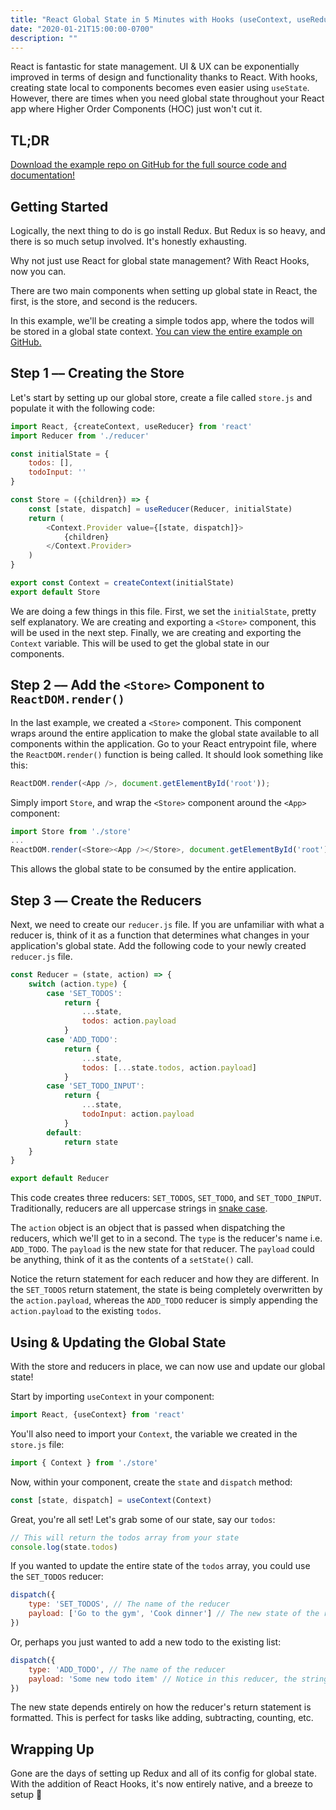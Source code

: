 ```yaml
---
title: "React Global State in 5 Minutes with Hooks (useContext, useReducer)"
date: "2020-01-21T15:00:00-0700"
description: ""
---
```


React is fantastic for state management. UI & UX can be exponentially improved in terms of design and functionality thanks to React. With hooks, creating state local to components becomes even easier using `useState`. However, there are times when you need global state throughout your React app where Higher Order Components (HOC) just won't cut it.

## TL;DR

[Download the example repo on GitHub for the full source code and documentation!](https://github.com/blakewilson/react-global-state)

## Getting Started

Logically, the next thing to do is go install Redux. But Redux is so heavy, and there is so much setup involved. It's honestly exhausting.

Why not just use React for global state management? With React Hooks, now you can.

There are two main components when setting up global state in React, the first, is the store, and second is the reducers.

In this example, we'll be creating a simple todos app, where the todos will be stored in a global state context. [You can view the entire example on GitHub.](https://github.com/blakewilson/react-global-state)

## Step 1 –– Creating the Store

Let's start by setting up our global store, create a file called `store.js` and populate it with the following code:

```js
import React, {createContext, useReducer} from 'react'
import Reducer from './reducer'

const initialState = {
    todos: [],
    todoInput: ''
}

const Store = ({children}) => {
    const [state, dispatch] = useReducer(Reducer, initialState)
    return (
        <Context.Provider value={[state, dispatch]}>
            {children}
        </Context.Provider>
    )
}

export const Context = createContext(initialState)
export default Store
```

We are doing a few things in this file. First, we set the `initialState`, pretty self explanatory. We are creating and exporting a `<Store>` component, this will be used in the next step. Finally, we are creating and exporting the `Context` variable. This will be used to get the global state in our components.

## Step 2 –– Add the `<Store>` Component to `ReactDOM.render()`

In the last example, we created a `<Store>` component. This component wraps around the entire application to make the global state available to all components within the application. Go to your React entrypoint file, where the `ReactDOM.render()` function is being called. It should look something like this:

```js
ReactDOM.render(<App />, document.getElementById('root'));
```

Simply import `Store`, and wrap the `<Store>` component around the `<App>` component:

```js
import Store from './store'
...
ReactDOM.render(<Store><App /></Store>, document.getElementById('root'));
```

This allows the global state to be consumed by the entire application.

## Step 3 –– Create the Reducers

Next, we need to create our `reducer.js` file. If you are unfamiliar with what a reducer is, think of it as a function that determines what changes in your application's global state. Add the following code to your newly created `reducer.js` file.

```js
const Reducer = (state, action) => {
    switch (action.type) {
        case 'SET_TODOS':
            return {
                ...state,
                todos: action.payload
            }
        case 'ADD_TODO':
            return {
                ...state,
                todos: [...state.todos, action.payload]
            }
        case 'SET_TODO_INPUT':
            return {
                ...state,
                todoInput: action.payload
            }
        default:
            return state
    }
}

export default Reducer
```

This code creates three reducers: `SET_TODOS`, `SET_TODO`, and `SET_TODO_INPUT`. Traditionally, reducers are all uppercase strings in [snake case](https://en.wikipedia.org/wiki/Snake_case).

The `action` object is an object that is passed when dispatching the reducers, which we'll get to in a second. The `type` is the reducer's name i.e. `ADD_TODO`. The `payload` is the new state for that reducer. The `payload` could be anything, think of it as the contents of a `setState()` call.

Notice the return statement for each reducer and how they are different. In the `SET_TODOS` return statement, the state is being completely overwritten by the `action.payload`, whereas the `ADD_TODO` reducer is simply appending the `action.payload` to the existing `todos`.

## Using & Updating the Global State

With the store and reducers in place, we can now use and update our global state!

Start by importing `useContext` in your component:

```js
import React, {useContext} from 'react'
```

You'll also need to import your `Context`, the variable we created in the `store.js` file:

```js
import { Context } from './store'
```

Now, within your component, create the `state` and `dispatch` method:

```js
const [state, dispatch] = useContext(Context)
```

Great, you're all set! Let's grab some of our state, say our `todos`:

```js
// This will return the todos array from your state
console.log(state.todos)
```

If you wanted to update the entire state of the `todos` array, you could use the `SET_TODOS` reducer:

```js
dispatch({
    type: 'SET_TODOS', // The name of the reducer
    payload: ['Go to the gym', 'Cook dinner'] // The new state of the reducer
})
```

Or, perhaps you just wanted to add a new todo to the existing list:

```js
dispatch({
    type: 'ADD_TODO', // The name of the reducer
    payload: 'Some new todo item' // Notice in this reducer, the string is appended to the todos array
})
```

The new state depends entirely on how the reducer's return statement is formatted. This is perfect for tasks like adding, subtracting, counting, etc.

## Wrapping Up

Gone are the days of setting up Redux and all of its config for global state. With the addition of React Hooks, it's now entirely native, and a breeze to setup 💨

